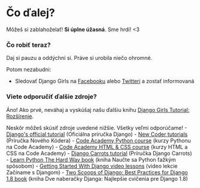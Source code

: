 # Čo ďalej?

Môžeš si zablahoželať! **Si úplne úžasná**. Sme hrdí! <3

### Čo robiť teraz?

Daj si pauzu a oddýchni si. Práve si urobila niečo ohromné.

Potom nezabudni:

*   Sledovať Django Girls na [Facebooku][1] alebo [Twitteri][2] a zostať informovaná

 [1]: http://facebook.com/djangogirls
 [2]: http://twitter.com/djangogirls

### Viete odporučiť ďalšie zdroje?

Áno! Ako prvé, neváhaj a vyskúšaj našu ďalšiu knihu [Django Girls Tutorial: Rozšírenie][3].

 [3]: http://djangogirls.gitbooks.io/django-girls-tutorial-extensions/

Neskôr môžeš skúsiť zdroje uvedené nižšie. Všetky veľmi odporúčame! - [Django's official tutorial][4] (Oficiálna príručka Django) - [New Coder tutorials][5] (Príručka Nového Kódera) - [Code Academy Python course][6] (kurzy Pythonu na Code Academy) - [Code Academy HTML & CSS course][7] (kurzy HTML a CSS na Code Academy) - [Django Carrots tutorial][8] (Príručka Django Carrots) - [Learn Python The Hard Way book][9] (kniha Naučte sa Python ťažkým spôsobom) - [Getting Started With Django video lessons][10] (video lekcie Začíname s Djangom) - [Two Scoops of Django: Best Practices for Django 1.8 book][11] (kniha Dve naberačky Djanga: Najlepšie cvičenia pre Django 1.8)

 [4]: https://docs.djangoproject.com/en/1.8/intro/tutorial01/
 [5]: http://newcoder.io/tutorials/
 [6]: http://www.codecademy.com/en/tracks/python
 [7]: http://www.codecademy.com/tracks/web
 [8]: http://django.carrots.pl/en/
 [9]: http://learnpythonthehardway.org/book/
 [10]: http://gettingstartedwithdjango.com/
 [11]: http://twoscoopspress.com/products/two-scoops-of-django-1-8